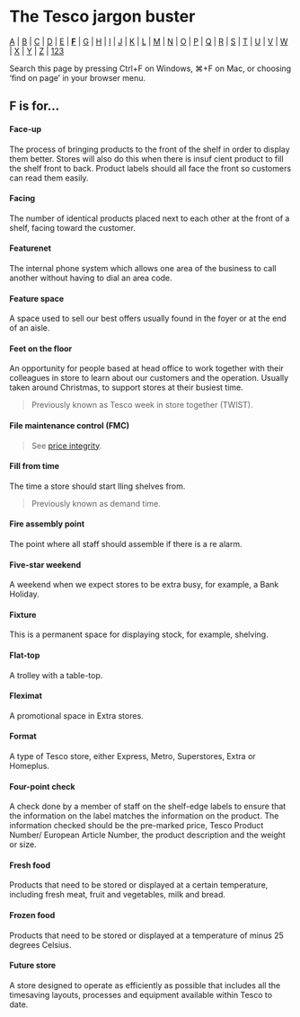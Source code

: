 # The Tesco jargon buster

[A](a.md) | [B](b.md) | [C](c.md) | [D](d.md) | [E](e.md) | [**F**](f.md) | [G](g.md) | [H](h.md) | [I](i.md) | [J](j.md) | [K](k.md) | [L](l.md) | [M](m.md) | [N](n.md) | [O](o.md) | [P](p.md) | [Q](q.md) | [R](r.md) | [S](s.md) | [T](t.md) | [U](u.md) | [V](v.md) | [W](w.md) | [X](x.md) | [Y](y.md) | [Z](z.md) | [123](123.md)

Search this page by pressing Ctrl+F on Windows, ⌘+F on Mac, or choosing ‘find on page’ in your browser menu.

## F is for…

#### Face-up
The process of bringing products to the front of the shelf in order to display them better. Stores will also do this when there is insuf cient product to fill the shelf front to back. Product labels should all face the front so customers can read them easily.

#### Facing
The number of identical products placed next to each other at the front of a shelf, facing toward the customer.

#### Featurenet
The internal phone system which allows one area of the business to call another without having to dial an area code.

#### Feature space
A space used to sell our best offers usually found in the foyer or at the end of an aisle.

#### Feet on the floor
An opportunity for people based at head office to work together with their colleagues in store to learn about our customers and the operation. Usually taken around Christmas, to support stores at their busiest time.
> Previously known as Tesco week in store together (TWIST).

#### File maintenance control (FMC)
> See [price integrity](p.md#price-integrity-pi).

#### Fill from time
The time a store should start  lling shelves from.
> Previously known as demand time.

#### Fire assembly point
The point where all staff should assemble if there is a  re alarm.

#### Five-star weekend
A weekend when we expect stores to be extra busy, for example, a Bank Holiday.

#### Fixture
This is a permanent space for displaying stock, for example, shelving.

#### Flat-top
A trolley with a table-top.

#### Fleximat
A promotional space in Extra stores.

#### Format
A type of Tesco store, either Express, Metro, Superstores, Extra or Homeplus.

#### Four-point check
A check done by a member of staff on the shelf-edge labels to ensure that the information on the label matches the information on the product. The information checked should be the pre-marked price, Tesco Product Number/ European Article Number, the product description and the weight or size.

#### Fresh food
Products that need to be stored or displayed at a certain temperature, including fresh meat, fruit and vegetables, milk and bread.

#### Frozen food
Products that need to be stored or displayed at a temperature of minus 25 degrees Celsius.

#### Future store
A store designed to operate as efficiently as possible that includes all the timesaving layouts, processes and equipment available within Tesco to date.
